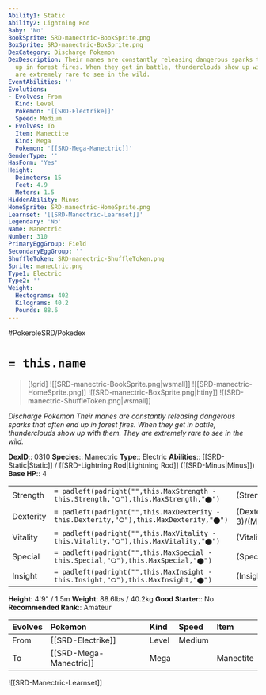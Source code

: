 ```yaml
---
Ability1: Static
Ability2: Lightning Rod
Baby: 'No'
BookSprite: SRD-manectric-BookSprite.png
BoxSprite: SRD-manectric-BoxSprite.png
DexCategory: Discharge Pokemon
DexDescription: Their manes are constantly releasing dangerous sparks that often end
  up in forest fires. When they get in battle, thunderclouds show up with them. They
  are extremely rare to see in the wild.
EventAbilities: ''
Evolutions:
- Evolves: From
  Kind: Level
  Pokemon: '[[SRD-Electrike]]'
  Speed: Medium
- Evolves: To
  Item: Manectite
  Kind: Mega
  Pokemon: '[[SRD-Mega-Manectric]]'
GenderType: ''
HasForm: 'Yes'
Height:
  Deimeters: 15
  Feet: 4.9
  Meters: 1.5
HiddenAbility: Minus
HomeSprite: SRD-manectric-HomeSprite.png
Learnset: '[[SRD-Manectric-Learnset]]'
Legendary: 'No'
Name: Manectric
Number: 310
PrimaryEggGroup: Field
SecondaryEggGroup: ''
ShuffleToken: SRD-manectric-ShuffleToken.png
Sprite: manectric.png
Type1: Electric
Type2: ''
Weight:
  Hectograms: 402
  Kilograms: 40.2
  Pounds: 88.6
---
```


#PokeroleSRD/Pokedex

# `= this.name`

> [!grid]
> ![[SRD-manectric-BookSprite.png|wsmall]]
> ![[SRD-manectric-HomeSprite.png]]
> ![[SRD-manectric-BoxSprite.png|htiny]]
> ![[SRD-manectric-ShuffleToken.png|wsmall]]


*Discharge Pokemon*
*Their manes are constantly releasing dangerous sparks that often end up in forest fires. When they get in battle, thunderclouds show up with them. They are extremely rare to see in the wild.*

**DexID**:: 0310
**Species**:: Manectric
**Type**:: Electric
**Abilities**:: [[SRD-Static|Static]] / [[SRD-Lightning Rod|Lightning Rod]] ([[SRD-Minus|Minus]])
**Base HP**:: 4

|           |                                                                                        |                                          |
| --------- | -------------------------------------------------------------------------------------- | ---------------------------------------- |
| Strength  | `= padleft(padright("",this.MaxStrength - this.Strength,"⭘"),this.MaxStrength,"⬤")`    | (Strength::2)/(MaxStrength::5)   |
| Dexterity | `= padleft(padright("",this.MaxDexterity - this.Dexterity,"⭘"),this.MaxDexterity,"⬤")` | (Dexterity:: 3)/(MaxDexterity::6) |
| Vitality  | `= padleft(padright("",this.MaxVitality - this.Vitality,"⭘"),this.MaxVitality,"⬤")`    | (Vitality::2)/(MaxVitality::4)   |
| Special   | `= padleft(padright("",this.MaxSpecial - this.Special,"⭘"),this.MaxSpecial,"⬤")`       | (Special::3)/(MaxSpecial::6)     |
| Insight   | `= padleft(padright("",this.MaxInsight - this.Insight,"⭘"),this.MaxInsight,"⬤")`       | (Insight::2)/(MaxInsight::4)     |

**Height**: 4'9" / 1.5m
**Weight**: 88.6lbs / 40.2kg
**Good Starter**:: No
**Recommended Rank**:: Amateur

| Evolves   | Pokemon                | Kind   | Speed   | Item      |
|:----------|:-----------------------|:-------|:--------|:----------|
| From      | [[SRD-Electrike]]      | Level  | Medium  |           |
| To        | [[SRD-Mega-Manectric]] | Mega   |         | Manectite |

![[SRD-Manectric-Learnset]]